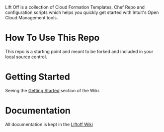 Lift Off is a collection of Cloud Formation Templates, Chef Repo and configuration scripts which helps you quickly get started with Intuit's Open Cloud Management tools.

How To Use This Repo
====================

This repo is a starting point and meant to be forked and included in your local source control.

Getting Started
===============

Seeing the [Getting Started](https://github.com/intuit/liftoff/wiki/GettingStarted) section of the Wiki.

Documentation
=============

All documentation is kept in the [Liftoff Wiki](https://github.com/intuit/liftoff/wiki)
